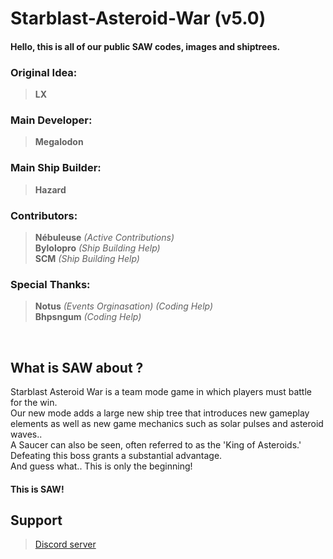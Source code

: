 # Starblast-Asteroid-War (v5.0)
#### Hello, this is all of our public SAW codes, images and shiptrees.

### Original Idea:  
> **LX**

### Main Developer: 
> **Megalodon**

### Main Ship Builder: 
> **Hazard**

### Contributors:
> **Nébuleuse** _(Active Contributions)_ <br>
> **Bylolopro** _(Ship Building Help)_ <br>
> **SCM** _(Ship Building Help)_ <br>

### Special Thanks: 
> **Notus** _(Events Orginasation) (Coding Help)_ <br>
> **Bhpsngum** _(Coding Help)_ <br>

<br>

##    What is SAW about ?
Starblast Asteroid War is a team mode game in which players must battle for the win.<br>
Our new mode adds a large new ship tree that introduces new gameplay elements as well as new game mechanics such as solar pulses and asteroid waves..<br>
A Saucer can also be seen, often referred to as the 'King of Asteroids.' Defeating this boss grants a substantial advantage.<br>
And guess what.. This is only the beginning!<br>

#### This is SAW!

## Support
> [Discord server](https://discord.gg/z55AKcpCNS)
